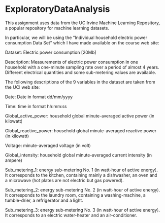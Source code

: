# ExploratoryDataAnalysis

This assignment uses data from the UC Irvine Machine Learning Repository, a popular repository for machine learning datasets.

In particular, we will be using the “Individual household electric power consumption Data Set” which I have made available on the course web site:

Dataset: Electric power consumption [20Mb]

Description: Measurements of electric power consumption in one household with a one-minute sampling rate over a period of almost 4 years. Different electrical quantities and some sub-metering values are available.

The following descriptions of the 9 variables in the dataset are taken from the UCI web site:

Date: Date in format dd/mm/yyyy

Time: time in format hh:mm:ss

Global_active_power: household global minute-averaged active power (in kilowatt)

Global_reactive_power: household global minute-averaged reactive power (in kilowatt)

Voltage: minute-averaged voltage (in volt)

Global_intensity: household global minute-averaged current intensity (in ampere)

Sub_metering_1: energy sub-metering No. 1 (in watt-hour of active energy). It corresponds to the kitchen, containing mainly a dishwasher, an oven and a microwave (hot plates are not electric but gas powered).

Sub_metering_2: energy sub-metering No. 2 (in watt-hour of active energy). It corresponds to the laundry room, containing a washing-machine, a tumble-drier, a refrigerator and a light.

Sub_metering_3: energy sub-metering No. 3 (in watt-hour of active energy). It corresponds to an electric water-heater and an air-conditioner.
